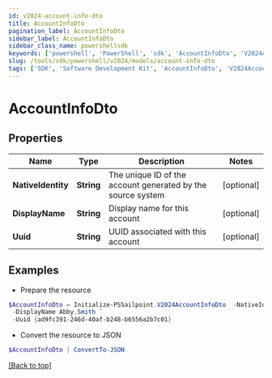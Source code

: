 ```yaml
---
id: v2024-account-info-dto
title: AccountInfoDto
pagination_label: AccountInfoDto
sidebar_label: AccountInfoDto
sidebar_class_name: powershellsdk
keywords: ['powershell', 'PowerShell', 'sdk', 'AccountInfoDto', 'V2024AccountInfoDto'] 
slug: /tools/sdk/powershell/v2024/models/account-info-dto
tags: ['SDK', 'Software Development Kit', 'AccountInfoDto', 'V2024AccountInfoDto']
---
```



# AccountInfoDto

## Properties

Name | Type | Description | Notes
------------ | ------------- | ------------- | -------------
**NativeIdentity** | **String** | The unique ID of the account generated by the source system | [optional] 
**DisplayName** | **String** | Display name for this account | [optional] 
**Uuid** | **String** | UUID associated with this account | [optional] 

## Examples

- Prepare the resource
```powershell
$AccountInfoDto = Initialize-PSSailpoint.V2024AccountInfoDto  -NativeIdentity CN=Abby Smith,OU=Austin,OU=Americas,OU=Demo,DC=seri,DC=acme,DC=com `
 -DisplayName Abby.Smith `
 -Uuid {ad9fc391-246d-40af-b248-b6556a2b7c01}
```

- Convert the resource to JSON
```powershell
$AccountInfoDto | ConvertTo-JSON
```


[[Back to top]](#) 

